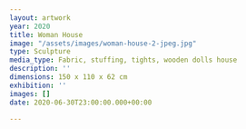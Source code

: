 ```yaml
---
layout: artwork
year: 2020
title: Woman House
image: "/assets/images/woman-house-2-jpeg.jpg"
type: Sculpture
media_type: Fabric, stuffing, tights, wooden dolls house
description: ''
dimensions: 150 x 110 x 62 cm
exhibition: ''
images: []
date: 2020-06-30T23:00:00.000+00:00

---
```

